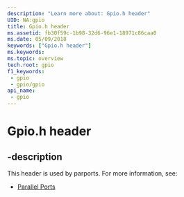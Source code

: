 ```yaml
---
description: "Learn more about: Gpio.h header"
UID: NA:gpio
title: Gpio.h header
ms.assetid: fb30f59c-1b98-32d6-96e1-18971c86caa0
ms.date: 05/09/2018
keywords: ["Gpio.h header"]
ms.keywords: 
ms.topic: overview
tech.root: gpio
f1_keywords:
 - gpio
 - gpio/gpio
api_name:
 - gpio
---
```


# Gpio.h header


## -description

This header is used by parports. For more information, see:

- [Parallel Ports](../_parports/index.md)

